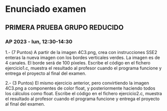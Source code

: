 # Enunciado examen

## PRIMERA PRUEBA GRUPO REDUCIDO
### AP 2023 - lun, 12:30-14:30

1.- (7 Puntos) A partir de la imagen 4C3.png, crea con instrucciones SSE2 enteras la nueva imagen con los bordes verticales verdes. 
La imagen es de 4 canales. El borde será de 100 píxeles.
Escribe el código en el fichero ejercicio1.c, muestra el resultado al profesor cuando el programa funcione y entrega el proyecto al final del examen.

2.- (3 Puntos) El mismo ejercicio anterior, pero convirtiendo la imagen 4C3.png a componentes de color float, y posteriormente haciendo todos los cálculos como float.
Escribe el código en el fichero ejercicio2.c, muestra el resultado al profesor cuando el programa funcione y entrega el proyecto al final del examen.
